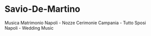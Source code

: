 # Savio-De-Martino
Musica Matrimonio Napoli - Nozze Cerimonie Campania - Tutto Sposi Napoli - Wedding Music
